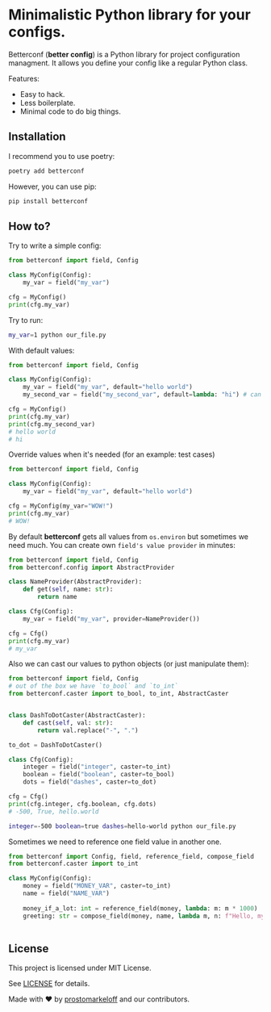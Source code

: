 # Minimalistic Python library for your configs.

Betterconf (**better config**) is a Python library for project configuration
managment. It allows you define your config like a regular Python class.

Features:

* Easy to hack.
* Less boilerplate.
* Minimal code to do big things.

## Installation

I recommend you to use poetry:

```sh
poetry add betterconf
```

However, you can use pip:

```sh
pip install betterconf
```

## How to?

Try to write a simple config:
```python
from betterconf import field, Config

class MyConfig(Config):
    my_var = field("my_var")

cfg = MyConfig()
print(cfg.my_var)
```

Try to run:
```sh
my_var=1 python our_file.py
```

With default values:
```python
from betterconf import field, Config

class MyConfig(Config):
    my_var = field("my_var", default="hello world")
    my_second_var = field("my_second_var", default=lambda: "hi") # can be callable!

cfg = MyConfig()
print(cfg.my_var)
print(cfg.my_second_var)
# hello world
# hi
```

Override values when it's needed (for an example: test cases)
```python
from betterconf import field, Config

class MyConfig(Config):
    my_var = field("my_var", default="hello world")

cfg = MyConfig(my_var="WOW!")
print(cfg.my_var)
# WOW!
```

By default **betterconf** gets all values from `os.environ` but sometimes we need much.
You can create own `field's value provider` in minutes:

```python
from betterconf import field, Config
from betterconf.config import AbstractProvider

class NameProvider(AbstractProvider):
    def get(self, name: str):
        return name

class Cfg(Config):
    my_var = field("my_var", provider=NameProvider())

cfg = Cfg()
print(cfg.my_var)
# my_var
```

Also we can cast our values to python objects (or just manipulate them):

```python
from betterconf import field, Config
# out of the box we have `to_bool` and `to_int`
from betterconf.caster import to_bool, to_int, AbstractCaster


class DashToDotCaster(AbstractCaster):
    def cast(self, val: str):
        return val.replace("-", ".")

to_dot = DashToDotCaster()

class Cfg(Config):
    integer = field("integer", caster=to_int)
    boolean = field("boolean", caster=to_bool)
    dots = field("dashes", caster=to_dot)

cfg = Cfg()
print(cfg.integer, cfg.boolean, cfg.dots)
# -500, True, hello.world

```

```sh
integer=-500 boolean=true dashes=hello-world python our_file.py
```

Sometimes we need to reference one field value in another one.

```python
from betterconf import Config, field, reference_field, compose_field
from betterconf.caster import to_int

class MyConfig(Config):
    money = field("MONEY_VAR", caster=to_int)
    name = field("NAME_VAR")
    
    money_if_a_lot: int = reference_field(money, lambda: m: m * 1000)
    greeting: str = compose_field(money, name, lambda m, n: f"Hello, my name is {n} and I'm rich for {m}")
    
```



## License
This project is licensed under MIT License.

See [LICENSE](LICENSE) for details.


Made with :heart: by [prostomarkeloff](https://github.com/prostomarkeloff) and our contributors.

